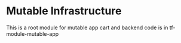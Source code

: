 # Mutable Infrastructure 

This is a root module for mutable app cart and backend code is in tf-module-mutable-app